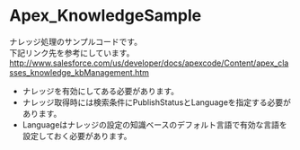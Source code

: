 Apex_KnowledgeSample
====================

ナレッジ処理のサンプルコードです。
<br/>
下記リンク先を参考にしています。<br/>
http://www.salesforce.com/us/developer/docs/apexcode/Content/apex_classes_knowledge_kbManagement.htm
<br/>
- ナレッジを有効にしてある必要があります。
- ナレッジ取得時には検索条件にPublishStatusとLanguageを指定する必要があります。
- Languageはナレッジの設定の知識ベースのデフォルト言語で有効な言語を設定しておく必要があります。
